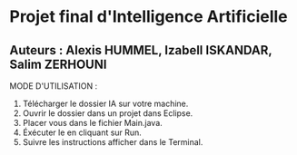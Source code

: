 # Projet final d'Intelligence Artificielle
## Auteurs : Alexis HUMMEL, Izabell ISKANDAR, Salim ZERHOUNI

MODE D'UTILISATION :
1. Télécharger le dossier IA sur votre machine.
2. Ouvrir le dossier dans un projet dans Eclipse.
3. Placer vous dans le fichier Main.java.
4. Éxécuter le en cliquant sur Run. 
5. Suivre les instructions afficher dans le Terminal.
